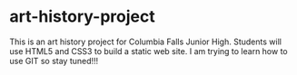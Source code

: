 # art-history-project
This is an art history project for Columbia Falls Junior High. Students will use HTML5 and CSS3 to build a static web site.
I am trying to learn how to use GIT so stay tuned!!!
